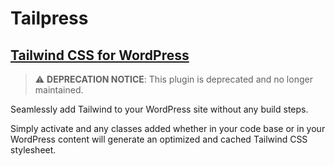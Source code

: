 # Tailpress
## [Tailwind CSS for WordPress](https://wordpress.org/plugins/tailpress/)

> ⚠️ **DEPRECATION NOTICE**: This plugin is deprecated and no longer maintained.

Seamlessly add Tailwind to your WordPress site without any build steps.

Simply activate and any classes added whether in your code base or in your WordPress content will generate an optimized and cached Tailwind CSS stylesheet.

